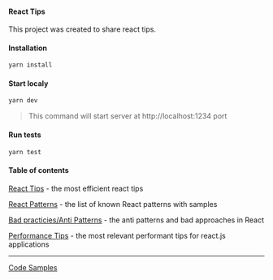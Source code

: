 #### React Tips

This project was created to share react tips.

#### Installation

```javascript
yarn install
```

#### Start localy

```javascript
yarn dev
```

> This command will start server at http://localhost:1234 port

#### Run tests

```javascript
yarn test
```

#### Table of contents

[React Tips](https://github.com/yacheckalin/react-tips/tree/master/react-tips) - the most efficient react tips

[React Patterns](https://github.com/yacheckalin/react-tips/tree/master/react-patterns) - the list of known React patterns with samples

[Bad practicies/Anti Patterns](https://github.com/yacheckalin/react-tips/tree/master/anti-patterns) - the anti patterns and bad approaches in React

[Performance Tips](https://github.com/yacheckalin/react-tips/tree/master/performance-tips) - the most relevant performant tips for react.js applications

---

[Code Samples](https://github.com/yacheckalin/react-tips/tree/master/code-samples)
